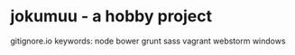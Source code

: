 # jokumuu - a hobby project



gitignore.io keywords: node bower grunt sass vagrant webstorm windows
